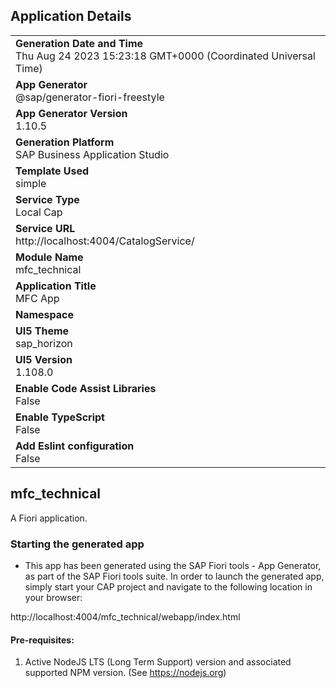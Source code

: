 ## Application Details
|               |
| ------------- |
|**Generation Date and Time**<br>Thu Aug 24 2023 15:23:18 GMT+0000 (Coordinated Universal Time)|
|**App Generator**<br>@sap/generator-fiori-freestyle|
|**App Generator Version**<br>1.10.5|
|**Generation Platform**<br>SAP Business Application Studio|
|**Template Used**<br>simple|
|**Service Type**<br>Local Cap|
|**Service URL**<br>http://localhost:4004/CatalogService/
|**Module Name**<br>mfc_technical|
|**Application Title**<br>MFC App|
|**Namespace**<br>|
|**UI5 Theme**<br>sap_horizon|
|**UI5 Version**<br>1.108.0|
|**Enable Code Assist Libraries**<br>False|
|**Enable TypeScript**<br>False|
|**Add Eslint configuration**<br>False|

## mfc_technical

A Fiori application.

### Starting the generated app

-   This app has been generated using the SAP Fiori tools - App Generator, as part of the SAP Fiori tools suite.  In order to launch the generated app, simply start your CAP project and navigate to the following location in your browser:

http://localhost:4004/mfc_technical/webapp/index.html

#### Pre-requisites:

1. Active NodeJS LTS (Long Term Support) version and associated supported NPM version.  (See https://nodejs.org)


